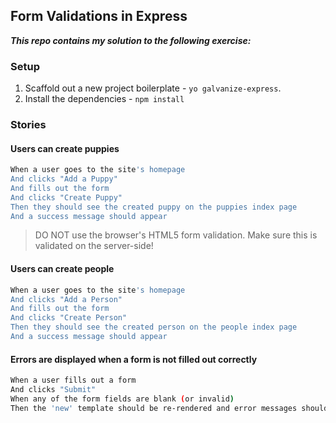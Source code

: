 ## Form Validations in Express

***This repo contains my solution to the following exercise:***

### Setup

1. Scaffold out a new project boilerplate - `yo galvanize-express`.
1. Install the dependencies - `npm install`

### Stories

#### Users can create puppies

```sh
When a user goes to the site's homepage
And clicks "Add a Puppy"
And fills out the form
And clicks "Create Puppy"
Then they should see the created puppy on the puppies index page
And a success message should appear
```

<!-- ![](wireframes/puppy.png)
![](wireframes/puppies3.png)
 -->
> DO NOT use the browser's HTML5 form validation. Make sure this is validated on the server-side!

#### Users can create people

```sh
When a user goes to the site's homepage
And clicks "Add a Person"
And fills out the form
And clicks "Create Person"
Then they should see the created person on the people index page
And a success message should appear
```

<!-- ![](wireframes/person1.png)
![](wireframes/person3.png) -->

#### Errors are displayed when a form is not filled out correctly

```sh
When a user fills out a form
And clicks "Submit"
When any of the form fields are blank (or invalid)
Then the 'new' template should be re-rendered and error messages should appear
```
<!-- ![](wireframes/person2.png)
![](wireframes/puppy2.png) -->
